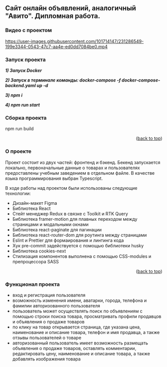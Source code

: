 ## Сайт онлайн объявлений, аналогичный "Авито". Дипломная работа.

### Видео с проектом

https://user-images.githubusercontent.com/101714147/231286549-199e3344-0543-47c7-aa4e-ed0dd7084be0.mp4


### Запуск проекта

**_1) Запуск Docker_**

**_2) Запуск в терминале команды: docker-compose -f docker-compose-backend.yaml up -d_**

**_3) npm i_**

**_4) npm run start_**


### Сборка проекта

npm run build

<p align="right">(<a href="#readme-top">back to top</a>)</p>

### О проекте

Проект состоит из двух частей: фронтенд и бэкенд. Бекенд запускается локально, первоначальные данные о товарах и пользователях предоставлены учебным заведением в отдельном файле. В качестве языка программирования выбран Typescript.

В ходе работы над проектом были использованы следующие технологии:

- Дизайн-макет Figma
- Библиотека React
- Стейт менеджер Redux в связке с Toolkit и RTK Query
- Библиотека framer-motion для плавных переходом между страницами и модальными окнами
- Библиотека react-paginate для пагинации
- Библиотека react-router-dom для роутинга между страницами
- Eslint и Prettier для формаирования и линтинга кода
- Хук pre-commit задействуется с помощью библиотеки husky
- Библиотека cookies-next
- Стилизация компонентов выполнена с помощью CSS-modules и препроцессора SASS

<p align="right">(<a href="#readme-top">back to top</a>)</p>

### Функционал проекта

- вход и регистрация пользователя
- возможность изменения имени, аватарки, города, телефона и фамилии авторизованного пользователя
- пользователь может осуществлять поиск по объявлениям с помощью строки поиска товара, просматривать профили продавцов и объявления о продаже товаров
- по клику на товар открывается страница, где указана цена, наименование и описание товара, телефон и имя продавца, а также отзывы пользователей о товаре
- авторизованный пользователь имеет возможность размещать объявления о продаже товаров, оставлять комментарии, редактировать цену, наименование и описание товара, а также добавлять изображения товара
